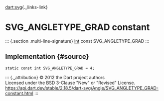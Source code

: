 [dart:svg](../../dart-svg/dart-svg-library){._links-link}

SVG\_ANGLETYPE\_GRAD constant
=============================

::: {.section .multi-line-signature}
[int](../../dart-core/int-class) const SVG\_ANGLETYPE\_GRAD
:::

Implementation {#source}
--------------

``` {.language-dart data-language="dart"}
static const int SVG_ANGLETYPE_GRAD = 4;
```

::: {._attribution}
© 2012 the Dart project authors\
Licensed under the BSD 3-Clause \"New\" or \"Revised\" License.\
<https://api.dart.dev/stable/2.18.5/dart-svg/Angle/SVG_ANGLETYPE_GRAD-constant.html>
:::

